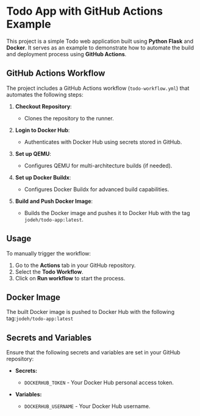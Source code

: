 # Todo App with GitHub Actions Example

This project is a simple Todo web application built using **Python Flask** and **Docker**. It serves as an example to demonstrate how to automate the build and deployment process using **GitHub Actions**.


## GitHub Actions Workflow

The project includes a GitHub Actions workflow (`todo-workflow.yml`) that automates the following steps:

1. **Checkout Repository**:
   - Clones the repository to the runner.

2. **Login to Docker Hub**:
   - Authenticates with Docker Hub using secrets stored in GitHub.

3. **Set up QEMU**:
   - Configures QEMU for multi-architecture builds (if needed).

4. **Set up Docker Buildx**:
   - Configures Docker Buildx for advanced build capabilities.

5. **Build and Push Docker Image**:
   - Builds the Docker image and pushes it to Docker Hub with the tag `jodeh/todo-app:latest`.

## Usage

To manually trigger the workflow:

1. Go to the **Actions** tab in your GitHub repository.
2. Select the **Todo Workflow**.
3. Click on **Run workflow** to start the process.


## Docker Image

The built Docker image is pushed to Docker Hub with the following tag:`jodeh/todo-app:latest`



## Secrets and Variables

Ensure that the following secrets and variables are set in your GitHub repository:

- **Secrets:**
  - `DOCKERHUB_TOKEN` - Your Docker Hub personal access token.

- **Variables:**
  - `DOCKERHUB_USERNAME` - Your Docker Hub username.




